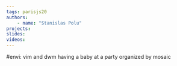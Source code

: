 ```yaml
---
tags: parisjs20
authors:
    - name: "Stanislas Polu"
projects:
slides:
videos:
---
```

#envi: vim and dwm having a baby at a party organized by mosaic
